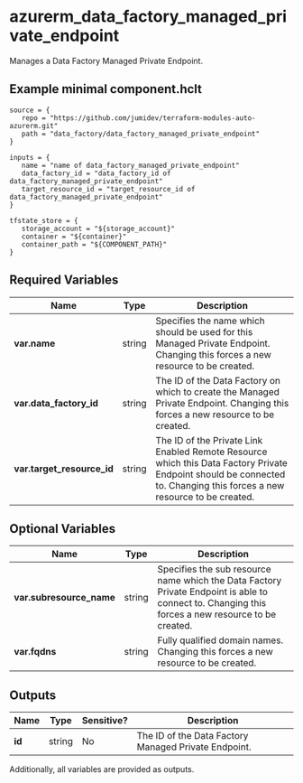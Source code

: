 # azurerm_data_factory_managed_private_endpoint

Manages a Data Factory Managed Private Endpoint.

## Example minimal component.hclt

```hcl
source = {
   repo = "https://github.com/jumidev/terraform-modules-auto-azurerm.git" 
   path = "data_factory/data_factory_managed_private_endpoint" 
}

inputs = {
   name = "name of data_factory_managed_private_endpoint" 
   data_factory_id = "data_factory_id of data_factory_managed_private_endpoint" 
   target_resource_id = "target_resource_id of data_factory_managed_private_endpoint" 
}

tfstate_store = {
   storage_account = "${storage_account}" 
   container = "${container}" 
   container_path = "${COMPONENT_PATH}" 
}

```

## Required Variables

| Name | Type |  Description |
| ---- | --------- |  ----------- |
| **var.name** | string |  Specifies the name which should be used for this Managed Private Endpoint. Changing this forces a new resource to be created. | 
| **var.data_factory_id** | string |  The ID of the Data Factory on which to create the Managed Private Endpoint. Changing this forces a new resource to be created. | 
| **var.target_resource_id** | string |  The ID of the Private Link Enabled Remote Resource which this Data Factory Private Endpoint should be connected to. Changing this forces a new resource to be created. | 

## Optional Variables

| Name | Type |  Description |
| ---- | --------- |  ----------- |
| **var.subresource_name** | string |  Specifies the sub resource name which the Data Factory Private Endpoint is able to connect to. Changing this forces a new resource to be created. | 
| **var.fqdns** | string |  Fully qualified domain names. Changing this forces a new resource to be created. | 



## Outputs

| Name | Type | Sensitive? | Description |
| ---- | ---- | --------- | --------- |
| **id** | string | No  | The ID of the Data Factory Managed Private Endpoint. | 

Additionally, all variables are provided as outputs.

